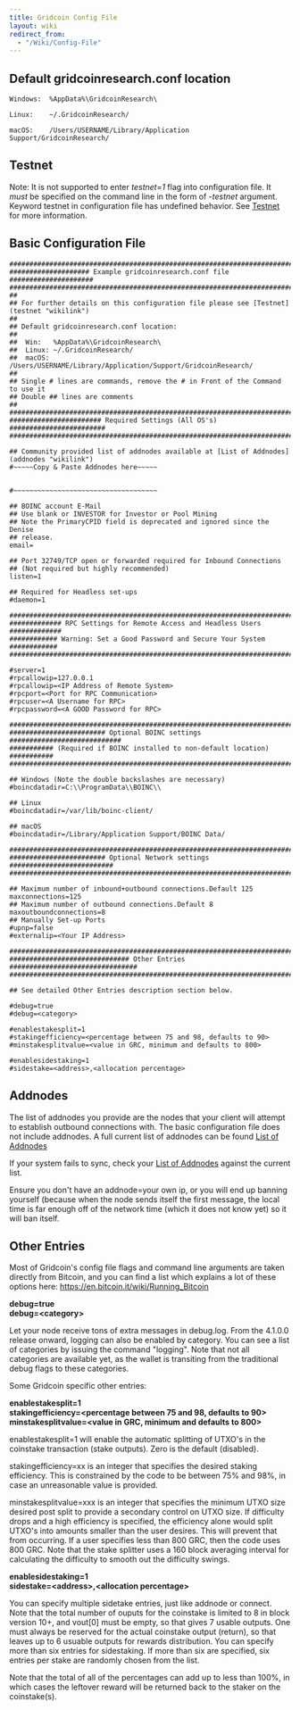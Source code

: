```yaml
---
title: Gridcoin Config File
layout: wiki
redirect_from:
  - "/Wiki/Config-File"
---
```


## Default gridcoinresearch.conf location

    Windows:  %AppData%\GridcoinResearch\

    Linux:    ~/.GridcoinResearch/

    macOS:    /Users/USERNAME/Library/Application Support/GridcoinResearch/

## Testnet

Note: It is not supported to enter *testnet=1* flag into configuration
file. It *must* be specified on the command line in the form of
*-testnet* argument. Keyword testnet in configuration file has undefined
behavior. See [Testnet](testnet "wikilink") for more
    information.

## Basic Configuration File

    #############################################################################
    #################### Example gridcoinresearch.conf file #####################
    #############################################################################
    ##
    ## For further details on this configuration file please see [Testnet](testnet "wikilink")
    ##
    ## Default gridcoinresearch.conf location:
    ##
    ##  Win:   %AppData%\GridcoinResearch\
    ##  Linux: ~/.GridcoinResearch/
    ##  macOS: /Users/USERNAME/Library/Application/Support/GridcoinResearch/
    ##
    ## Single # lines are commands, remove the # in Front of the Command to use it
    ## Double ## lines are comments
    ##
    #############################################################################
    ####################### Required Settings (All OS's) ########################
    #############################################################################

    ## Community provided list of addnodes available at [List of Addnodes](addnodes "wikilink")
    #~~~~~Copy & Paste Addnodes here~~~~~


    #~~~~~~~~~~~~~~~~~~~~~~~~~~~~~~~~~~~~

    ## BOINC account E-Mail
    ## Use blank or INVESTOR for Investor or Pool Mining
    ## Note the PrimaryCPID field is deprecated and ignored since the Denise
    ## release.
    email=

    ## Port 32749/TCP open or forwarded required for Inbound Connections
    ## (Not required but highly recommended)
    listen=1

    ## Required for Headless set-ups
    #daemon=1

    #############################################################################
    ############# RPC Settings for Remote Access and Headless Users #############
    ############ Warning: Set a Good Password and Secure Your System ############
    #############################################################################

    #server=1
    #rpcallowip=127.0.0.1
    #rpcallowip=<IP Address of Remote System>
    #rpcport=<Port for RPC Communication>
    #rpcuser=<A Username for RPC>
    #rpcpassword=<A GOOD Password for RPC>

    #############################################################################
    ######################## Optional BOINC settings ############################
    ########### (Required if BOINC installed to non-default location) ###########
    #############################################################################

    ## Windows (Note the double backslashes are necessary)
    #boincdatadir=C:\\ProgramData\\BOINC\\

    ## Linux
    #boincdatadir=/var/lib/boinc-client/

    ## macOS
    #boincdatadir=/Library/Application Support/BOINC Data/

    #############################################################################
    ######################## Optional Network settings ##########################
    #############################################################################

    ## Maximum number of inbound+outbound connections.Default 125
    maxconnections=125
    ## Maximum number of outbound connections.Default 8
    maxoutboundconnections=8
    ## Manually Set-up Ports
    #upnp=false
    #externalip=<Your IP Address>

    #############################################################################
    ############################## Other Entries ################################
    #############################################################################

    ## See detailed Other Entries description section below.

    #debug=true
    #debug=<category>

    #enablestakesplit=1
    #stakingefficiency=<percentage between 75 and 98, defaults to 90>
    #minstakesplitvalue=<value in GRC, minimum and defaults to 800>

    #enablesidestaking=1
    #sidestake=<address>,<allocation percentage>


## Addnodes

The list of addnodes you provide are the nodes that your client will
attempt to establish outbound connections with. The basic configuration
file does not include addnodes. A full current list of addnodes can be
found [List of Addnodes](addnodes "wikilink")

If your system fails to sync, check your [List of
Addnodes](addnodes "wikilink") against the current list.

Ensure you don't have an addnode=your own ip, or you will end up banning
yourself (because when the node sends itself the first message, the
local time is far enough off of the network time (which it does not know
yet) so it will ban itself.

## Other Entries

Most of Gridcoin's config file flags and command line arguments are
taken directly from Bitcoin, and you can find a list which explains a
lot of these options here: <https://en.bitcoin.it/wiki/Running_Bitcoin>

**debug=true**  
**debug=\<category>**

Let your node receive tons of extra messages in debug.log. From the 4.1.0.0
release onward, logging can also be enabled by category. You can see a list
of categories by issuing the command "logging". Note that not all categories
are available yet, as the wallet is transiting from the traditional debug
flags to these categories.

Some Gridcoin specific other entries:

**enablestakesplit=1**  
**stakingefficiency=\<percentage between 75 and 98, defaults to 90>**  
**minstakesplitvalue=\<value in GRC, minimum and defaults to 800>**

enablestakesplit=1 will enable the automatic splitting of UTXO's in the
coinstake transaction (stake outputs). Zero is the default (disabled).

stakingefficiency=xx is an integer that specifies the desired staking
efficiency. This is constrained by the code to be between 75% and 98%,
in case an unreasonable value is provided.

minstakesplitvalue=xxx is an integer that specifies the minimum UTXO size
desired post split to provide a secondary control on UTXO size. If
difficulty drops and a high efficiency is specified, the efficiency alone
would split UTXO's into amounts smaller than the user desires. This will
prevent that from occurring. If a user specifies less than 800 GRC, then
the code uses 800 GRC. Note that the stake splitter uses a 160 block
averaging interval for calculating the difficulty to smooth out the
difficulty swings.

**enablesidestaking=1**  
**sidestake=\<address>,\<allocation percentage>**

You can specify multiple sidetake entries, just like addnode or connect.
Note that the total number of ouputs for the coinstake is limited
to 8 in block version 10+, and vout[0] must be empty, so that gives 7
usable outputs. One must always be reserved for the actual coinstake
output (return), so that leaves up to 6 usuable outputs for rewards
distribution. You can specify more than six entries for sidestaking.
If more than six are specified, six entries per stake are randomly
chosen from the list.

Note that the total of all of the percentages can add up to less than
100%, in which cases the leftover reward will be returned back
to the staker on the coinstake(s).
